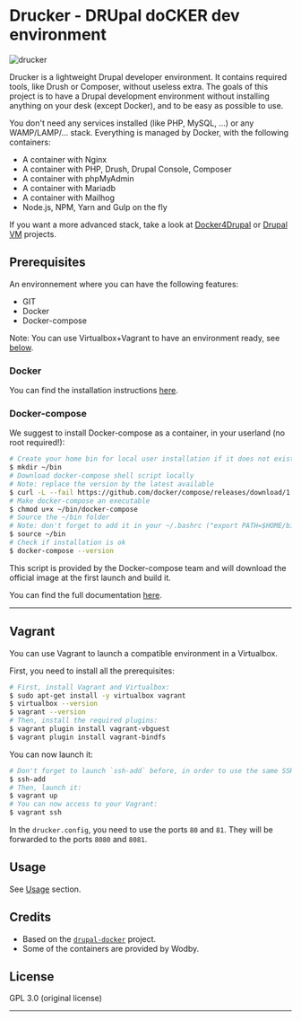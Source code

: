Drucker - DRUpal doCKER dev environment
=======================================

![drucker](banner.png)

Drucker is a lightweight Drupal developer environment. It contains required tools, like Drush or Composer, without useless extra.
The goals of this project is to have a Drupal development environment without installing anything on your desk (except Docker), and to be easy as possible to use.

You don't need any services installed (like PHP, MySQL, ...) or any WAMP/LAMP/... stack. Everything is managed by Docker, with the following containers:

* A container with Nginx
* A container with PHP, Drush, Drupal Console, Composer
* A container with phpMyAdmin
* A container with Mariadb
* A container with Mailhog
* Node.js, NPM, Yarn and Gulp on the fly

If you want a more advanced stack, take a look at [Docker4Drupal](https://github.com/wodby/docker4drupal) or [Drupal VM](https://github.com/geerlingguy/drupal-vm) projects.


## Prerequisites

An environnement where you can have the following features:

- GIT
- Docker
- Docker-compose

Note: You can use Virtualbox+Vagrant to have an environment ready, see [below](#vagrant).

### Docker

You can find the installation instructions [here](https://docs.docker.com/engine/installation).

### Docker-compose

We suggest to install Docker-compose as a container, in your userland (no root required!):
```bash
# Create your home bin for local user installation if it does not exist
$ mkdir ~/bin
# Download docker-compose shell script locally
# Note: replace the version by the latest available
$ curl -L --fail https://github.com/docker/compose/releases/download/1.16.1/run.sh > ~/bin/docker-compose
# Make docker-compose an executable
$ chmod u+x ~/bin/docker-compose
# Source the ~/bin folder
# Note: don't forget to add it in your ~/.bashrc ("export PATH=$HOME/bin:$PATH")
$ source ~/bin
# Check if installation is ok
$ docker-compose --version
```
This script is provided by the Docker-compose team and will download the official image at the first launch and build it.

You can find the full documentation [here](https://docs.docker.com/compose/install).

---

## Vagrant

You can use Vagrant to launch a compatible environment in a Virtualbox.

First, you need to install all the prerequisites:

```bash
# First, install Vagrant and Virtualbox:
$ sudo apt-get install -y virtualbox vagrant
$ virtualbox --version
$ vagrant --version
# Then, install the required plugins:
$ vagrant plugin install vagrant-vbguest
$ vagrant plugin install vagrant-bindfs
```

You can now launch it:

```bash
# Don't forget to launch `ssh-add` before, in order to use the same SSH keys inside your Vagrant:
$ ssh-add
# Then, launch it:
$ vagrant up
# You can now access to your Vagrant:
$ vagrant ssh
```

In the `drucker.config`, you need to use the ports `80` and `81`. They will be forwarded to the ports `8080` and `8081`.


## Usage

See [Usage](usage.md) section.


## Credits

- Based on the [`drupal-docker`](https://github.com/peperoni60/drupal-docker) project.
- Some of the containers are provided by Wodby.


## License

GPL 3.0 (original license)

---
